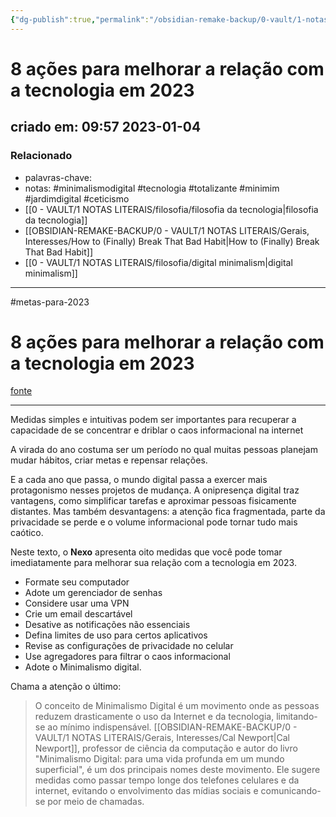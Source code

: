 ```yaml
---
{"dg-publish":true,"permalink":"/obsidian-remake-backup/0-vault/1-notas-literais/gerais-interesses/8-acoes-para-melhorar-a-relacao-com-a-tecnologia-em-2023/","tags":["minimalismodigital","tecnologia","totalizante","minimim","jardimdigital","ceticismo","metas-para-2023"],"dgHomeLink":true,"dgShowLocalGraph":true,"dgShowFileTree":true,"dgEnableSearch":true,"noteIcon":""}
---
```


# 8 ações para melhorar a relação com a tecnologia em 2023
## criado em: 09:57 2023-01-04

### Relacionado
- palavras-chave: 
- notas: #minimalismodigital #tecnologia #totalizante #minimim #jardimdigital #ceticismo 
- [[0 - VAULT/1 NOTAS LITERAIS/filosofia/filosofia da tecnologia\|filosofia da tecnologia]]
- [[OBSIDIAN-REMAKE-BACKUP/0 - VAULT/1 NOTAS LITERAIS/Gerais, Interesses/How to (Finally) Break That Bad Habit\|How to (Finally) Break That Bad Habit]]
- [[0 - VAULT/1 NOTAS LITERAIS/filosofia/digital minimalism\|digital minimalism]]
---
#metas-para-2023

# 8 ações para melhorar a relação com a tecnologia em 2023

[fonte](https://www.nexojornal.com.br/expresso/2023/01/03/8-a%C3%A7%C3%B5es-para-melhorar-a-rela%C3%A7%C3%A3o-com-a-tecnologia-em-2023)

---

Medidas simples e intuitivas podem ser importantes para recuperar a capacidade de se concentrar e driblar o caos informacional na internet

A virada do ano costuma ser um período no qual muitas pessoas planejam mudar hábitos, criar metas e repensar relações.

E a cada ano que passa, o mundo digital passa a exercer mais protagonismo nesses projetos de mudança. A onipresença digital traz vantagens, como simplificar tarefas e aproximar pessoas fisicamente distantes. Mas também desvantagens: a atenção fica fragmentada, parte da privacidade se perde e o volume informacional pode tornar tudo mais caótico.

Neste texto, o **Nexo** apresenta oito medidas que você pode tomar imediatamente para melhorar sua relação com a tecnologia em 2023.

- Formate seu computador
- Adote um gerenciador de senhas
- Considere usar uma VPN
- Crie um email descartável
- Desative as notificações não essenciais
- Defina limites de uso para certos aplicativos
- Revise as configurações de privacidade no celular
- Use agregadores para filtrar o caos informacional
- Adote o Minimalismo digital.

Chama a atenção o último:

>O conceito de Minimalismo Digital é um movimento onde as pessoas reduzem drasticamente o uso da Internet e da tecnologia, limitando-se ao mínimo indispensável. [[OBSIDIAN-REMAKE-BACKUP/0 - VAULT/1 NOTAS LITERAIS/Gerais, Interesses/Cal Newport\|Cal Newport]], professor de ciência da computação e autor do livro "Minimalismo Digital: para uma vida profunda em um mundo superficial", é um dos principais nomes deste movimento. Ele sugere medidas como passar tempo longe dos telefones celulares e da internet, evitando o envolvimento das mídias sociais e comunicando-se por meio de chamadas.